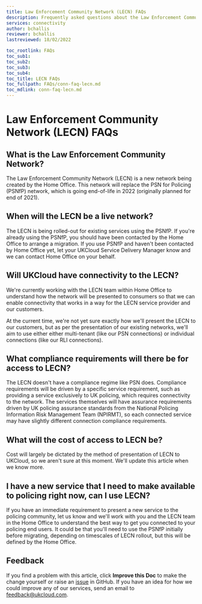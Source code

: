 ```yaml
---
title: Law Enforcement Community Network (LECN) FAQs
description: Frequently asked questions about the Law Enforcement Community Network (LECN)
services: connectivity
author: bchallis
reviewer: bchallis
lastreviewed: 18/02/2022

toc_rootlink: FAQs
toc_sub1: 
toc_sub2:
toc_sub3:
toc_sub4:
toc_title: LECN FAQs
toc_fullpath: FAQs/conn-faq-lecn.md
toc_mdlink: conn-faq-lecn.md
---
```


# Law Enforcement Community Network (LECN) FAQs

## What is the Law Enforcement Community Network?

The Law Enforcement Community Network (LECN) is a new network being created by the Home Office. This network will replace the PSN for Policing (PSNfP) network, which is going end-of-life in 2022 (originally planned for end of 2021).

## When will the LECN be a live network?

The LECN is being rolled-out for existing services using the PSNfP. If you're already using the PSNfP, you should have been contacted by the Home Office to arrange a migration. If you use PSNfP and haven't been contacted by Home Office yet, let your UKCloud Service Delivery Manager know and we can contact Home Office on your behalf.

## Will UKCloud have connectivity to the LECN?

We're currently working with the LECN team within Home Office to understand how the network will be presented to consumers so that we can enable connectivity that works in a way for the LECN service provider and our customers.

At the current time, we're not yet sure exactly how we'll present the LECN to our customers, but as per the presentation of our existing networks, we'll aim to use either either multi-tenant (like our PSN connections) or individual connections (like our RLI connections).

## What compliance requirements will there be for access to LECN?

The LECN doesn't have a compliance regime like PSN does. Compliance requirements will be driven by a specific service requirement, such as providing a service exclusively to UK policing, which requires connectivity to the network. The services themselves will have assurance requirements driven by UK policing assurance standards from the National Policing Information Risk Management Team (NPIRMT), so each connected service may have slightly different connection compliance requirements.

## What will the cost of access to LECN be?

Cost will largely be dictated by the method of presentation of LECN to UKCloud, so we aren't sure at this moment. We'll update this article when we know more.

## I have a new service that I need to make available to policing right now, can I use LECN?

If you have an immediate requirement to present a new service to the policing community, let us know and we'll work with you and the LECN team in the Home Office to understand the best way to get you connected to your policing end users. It could be that you'll need to use the PSNfP initially before migrating, depending on timescales of LECN rollout, but this will be defined by the Home Office.

## Feedback

If you find a problem with this article, click **Improve this Doc** to make the change yourself or raise an [issue](https://github.com/UKCloud/documentation/issues) in GitHub. If you have an idea for how we could improve any of our services, send an email to <feedback@ukcloud.com>.
